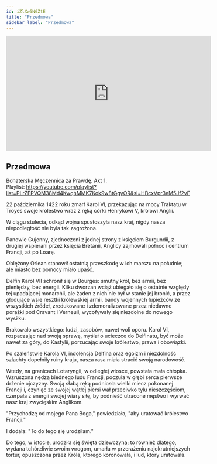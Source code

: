 ```yaml
---
id: iZlXw5NGZtE
title: "Przedmowa"
sidebar_label: "Przedmowa"
---
```


<div class="video-float-container">
  <iframe
    width="560"
    height="315"
    src="https://www.youtube.com/embed/iZlXw5NGZtE"
    title="YouTube video player"
    frameborder="0"
    allow="accelerometer; autoplay; clipboard-write; encrypted-media; gyroscope; picture-in-picture; web-share"
    referrerpolicy="strict-origin-when-cross-origin"
    allowfullscreen
  ></iframe>
</div>

## Przedmowa

Bohaterska Męczennica za Prawdę. Akt 1.  
Playlist: https://youtube.com/playlist?list=PLrZFPVQM38Md4KwqhMMK7Kok9w8tGgyOR&si=HBcxVpr3eM5Jf2vF

22 października 1422 roku zmarł Karol VI, przekazując na mocy Traktatu w Troyes swoje królestwo wraz z ręką córki Henrykowi V, królowi Anglii.

W ciągu stulecia, odkąd wojna spustoszyła nasz kraj, nigdy nasza niepodległość nie była tak zagrożona.

Panowie Gujenny, zjednoczeni z jednej strony z księciem Burgundii, z drugiej wspierani przez księcia Bretanii, Anglicy zajmowali północ i centrum Francji, aż po Loarę.

Oblężony Orlean stanowił ostatnią przeszkodę w ich marszu na południe; ale miasto bez pomocy miało upaść.

Delfin Karol VII schronił się w Bourges: smutny król, bez armii, bez pieniędzy, bez energii. Kilku dworzan wciąż ubiegało się o ostatnie względy tej upadającej monarchii, ale żaden z nich nie był w stanie jej bronić, a przez głodujące wsie resztki królewskiej armii, bandy wojennych łupieżców ze wszystkich źródeł, zredukowane i zdemoralizowane przez niedawne porażki pod Cravant i Verneuil, wycofywały się niezdolne do nowego wysiłku.

Brakowało wszystkiego: ludzi, zasobów, nawet woli oporu. Karol VI, rozpaczając nad swoją sprawą, myślał o ucieczce do Delfinatu, być może nawet za góry, do Kastylii, porzucając swoje królestwo, prawa i obowiązki.

Po szaleństwie Karola VI, indolencja Delfina oraz egoizm i niezdolność szlachty dopełniły ruiny kraju, nasza rasa miała stracić swoją narodowość.

Wtedy, na granicach Lotaryngii, w odległej wiosce, powstała mała chłopka. Wzruszona nędzą biednego ludu Francji, poczuła w głębi serca pierwsze drżenie ojczyzny. Swoją słabą ręką podniosła wielki miecz pokonanej Francji i, czyniąc ze swojej wątłej piersi wał przeciwko tylu nieszczęściom, czerpała z energii swojej wiary siłę, by podnieść utracone męstwo i wyrwać nasz kraj zwycięskim Anglikom.

"Przychodzę od mojego Pana Boga," powiedziała, "aby uratować królestwo Francji."

I dodała: "To do tego się urodziłam."

Do tego, w istocie, urodziła się święta dziewczyna; to również dlatego, wydana tchórzliwie swoim wrogom, umarła w przerażeniu najokrutniejszych tortur, opuszczona przez Króla, którego koronowała, i lud, który uratowała.
